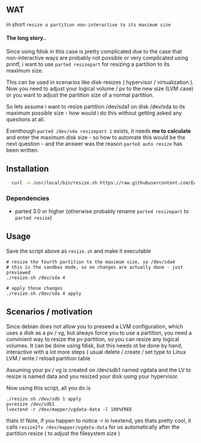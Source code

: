 ## WAT

in short `resize a partition non-interactive to its maximum size`

#### The long story..

Since using fdisk in this case is pretty complicated due to the case that non-interactive ways are probably not possible or very complicated using printf, i want to use `parted resizepart` for resizing a partition to its maximum size.

This can be used in scenarios like disk-resizes ( hypervisor / virtualization ). Now you need to adjust your logical volume / pv to the new size (LVM case) or you want to adjust the partition size of a normal partition.

So lets assume i want to resize partition /dev/sda1 on disk /dev/sda to its maximum possible size - how would i do this without getting asked any questions at all.

Eventhough `parted /dev/sda resizepart 1` exists, it needs **me to calculate** and enter the maximum disk size - so how to automate this would be the next question - and the answer was the reason `parted auto resize` has been written.

## Installation

```bash
  curl -o /usr/local/bin/resize.sh https://raw.githubusercontent.com/EugenMayer/parted-auto-resize/master/resize.sh
 ```
 
### Dependencies

- parted 3.0 or higher (otherwise probably rename `parted resizepart` to `parted resize`)

## Usage 
Save the script above as `resize.sh` and make it executable
    
    # resize the fourth partition to the maximum size, so /dev/sda4
    # this is the sandbox mode, so no changes are actually done - just previewed
    ./resize.sh /dev/sda 4

    # apply those changes
    ./resize.sh /dev/sda 4 apply

## Scenarios / motivation

Since debian does not allow you to preseed a LVM configuration, which uses a disk as a pv / vg, but always force you to use a partition, you need a convinient way to resize the pv partition, so you can resize any logical volumes. It can be done using fdisk, but this needs ot be done by hand, interactive with a lot more steps ( usual delete / create / set type to Linux LVM / write / reload partition table 

Assuming your pv / vg is created on /dev/sdb1 named vgdata and the LV to resize is named data and you resized your disk using your hypervisor.

Now using this script, all you do is

    ./resize.sh /dev/sdb 1 apply
    pvresize /dev/sdb1
    lvextend -r /dev/mapper/vgdata-data -l 100%FREE

thats it! Note, if you happen to notice -r in lvextend, yes thats pretty cool, it calls `resize2fs /dev/mapper/vgdata-data` for us automatically after the partition resize ( to adjust the filesystem size )
